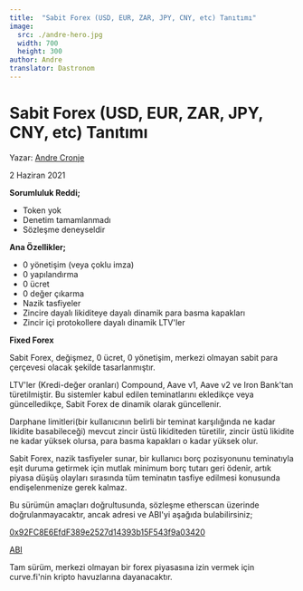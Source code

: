```yaml
---
title:  "Sabit Forex (USD, EUR, ZAR, JPY, CNY, etc) Tanıtımı"
image:
  src: ./andre-hero.jpg
  width: 700
  height: 300
author: Andre
translator: Dastronom
---
```


# Sabit Forex (USD, EUR, ZAR, JPY, CNY, etc) Tanıtımı

Yazar: [Andre Cronje](https://twitter.com/AndreCronjeTech) 

2 Haziran 2021

**Sorumluluk Reddi;**

- Token yok
- Denetim tamamlanmadı
- Sözleşme deneyseldir

**Ana Özellikler;**

- 0 yönetişim (veya çoklu imza)
- 0 yapılandırma
- 0 ücret
- 0 değer çıkarma
- Nazik tasfiyeler
- Zincire dayalı likiditeye dayalı dinamik para basma kapakları
- Zincir içi protokollere dayalı dinamik LTV'ler

**Fixed Forex**

Sabit Forex, değişmez, 0 ücret, 0 yönetişim, merkezi olmayan sabit para çerçevesi olacak şekilde tasarlanmıştır.

LTV'ler (Kredi-değer oranları) Compound, Aave v1, Aave v2 ve Iron Bank'tan türetilmiştir. Bu sistemler kabul edilen teminatlarını ekledikçe veya güncelledikçe, Sabit Forex de dinamik olarak güncellenir.

Darphane limitleri(bir kullanıcının belirli bir teminat karşılığında ne kadar likidite basabileceği) mevcut zincir üstü likiditeden türetilir, zincir üstü likidite ne kadar yüksek olursa, para basma kapakları o kadar yüksek olur.

Sabit Forex, nazik tasfiyeler sunar, bir kullanıcı borç pozisyonunu teminatıyla eşit duruma getirmek için mutlak minimum borç tutarı geri ödenir, artık piyasa düşüş olayları sırasında tüm teminatın tasfiye edilmesi konusunda endişelenmenize gerek kalmaz.

Bu sürümün amaçları doğrultusunda, sözleşme etherscan üzerinde doğrulanmayacaktır, ancak adresi ve ABI'yi aşağıda bulabilirsiniz;

[0x92FC8E6EfdF389e2527d14393b15F543f9a03420](https://etherscan.io/address/0x92fc8e6efdf389e2527d14393b15f543f9a03420)

[ABI](https://gist.github.com/andrecronje/4ce11e8603a7f61af4619a86647db1d4)

Tam sürüm, merkezi olmayan bir forex piyasasına izin vermek için curve.fi'nin kripto havuzlarına dayanacaktır.